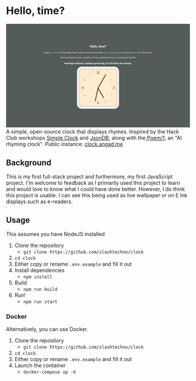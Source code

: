 # Hello, time?  
![Screenshot of the public instance](screenshot.png)
A simple, open-source clock that displays rhymes. Inspired by the Hack Club workshops [Simple Clock](https://workshops.hackclub.com/simple_clock/) and [JsonDB](https://workshops.hackclub.com/json_db/), along with the[ Poem/1](https://www.kickstarter.com/projects/genmon/poem-1-the-ai-poetry-clock), an "AI rhyming clock".
Public instance: [clock.angad.me](https://clock.angad.me/)

## Background  
This is my first full-stack project and furthermore, my first JavaScript project. I'm welcome to feedback as I primarily used this project to learn and would love to know what I could have done better. However, I do think this project is usable. I can see this being used as live wallpaper or on E Ink displays such as e-readers.

## Usage  
This assumes you have NodeJS installed  
1. Clone the repository  
    - `git clone https://github.com/slashtechno/clock`  
2. `cd clock`  
3. Either copy or rename `.env.example` and fill it out  
4. Install dependencies  
    - `npm install`  
5. Build  
    - `npm run build`  
6. Run!  
    - `npm run start`  

### Docker  
Alternatively, you can use Docker.  
1. Clone the repository  
    - `git clone https://github.com/slashtechno/clock`  
2. `cd clock`  
3. Either copy or rename `.env.example` and fill it out  
4. Launch the container  
    - `docker-compose up -d`  